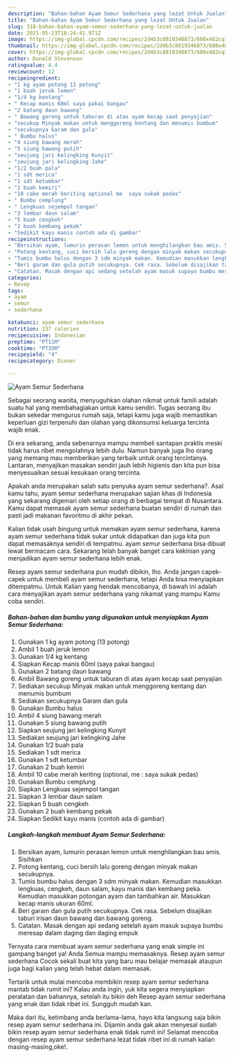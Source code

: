 ```yaml
---
description: "Bahan-bahan Ayam Semur Sederhana yang lezat Untuk Jualan"
title: "Bahan-bahan Ayam Semur Sederhana yang lezat Untuk Jualan"
slug: 318-bahan-bahan-ayam-semur-sederhana-yang-lezat-untuk-jualan
date: 2021-05-23T18:24:41.971Z
image: https://img-global.cpcdn.com/recipes/2d4b3c8819346873/680x482cq70/ayam-semur-sederhana-foto-resep-utama.jpg
thumbnail: https://img-global.cpcdn.com/recipes/2d4b3c8819346873/680x482cq70/ayam-semur-sederhana-foto-resep-utama.jpg
cover: https://img-global.cpcdn.com/recipes/2d4b3c8819346873/680x482cq70/ayam-semur-sederhana-foto-resep-utama.jpg
author: Donald Stevenson
ratingvalue: 4.4
reviewcount: 12
recipeingredient:
- "1 kg ayam potong 13 potong"
- "1 buah jeruk lemon"
- "1/4 kg kentang"
- " Kecap manis 60ml saya pakai bangau"
- "2 batang daun bawang"
- " Bawang goreng untuk taburan di atas ayam kecap saat penyajian"
- "secukup Minyak makan untuk menggoreng kentang dan menumis bumbum"
- "secukupnya Garam dan gula"
- " Bumbu halus"
- "4 siung bawang merah"
- "5 siung bawang putih"
- "seujung jari kelingking Kunyit"
- "seujung jari kelingking Jahe"
- "1/2 buah pala"
- "1 sdt merica"
- "1 sdt ketumbar"
- "2 buah kemiri"
- "10 cabe merah keriting optional me  saya sukak pedas"
- " Bumbu cemplung"
- " Lengkuas sejempol tangan"
- "3 lembar daun salam"
- "5 buah cengkeh"
- "2 buah kembang pekak"
- "Sedikit kayu manis contoh ada di gambar"
recipeinstructions:
- "Bersikan ayam, lumurin perasan lemon untuk menghilangkan bau amis. Sisihkan"
- "Potong kentang, cuci bersih lalu goreng dengan minyak makan secukupnya."
- "Tumis bumbu halus dengan 3 sdm minyak makan. Kemudian masukkan lengkuas, cengkeh, daun salam, kayu manis dan kembang peka. Kemudian masukkan potongan ayam dan tambahkan air. Masukkan kecap manis ukuran 60ml."
- "Beri garam dan gula putih secukupnya. Cek rasa. Sebelum disajikan taburi irisan daun bawang dan bawang goreng."
- "Catatan. Masak dengan api sedang setelah ayam masuk supaya bumbu meresap dalam daging dan daging empuk"
categories:
- Resep
tags:
- ayam
- semur
- sederhana

katakunci: ayam semur sederhana 
nutrition: 237 calories
recipecuisine: Indonesian
preptime: "PT11M"
cooktime: "PT35M"
recipeyield: "4"
recipecategory: Dinner

---
```



![Ayam Semur Sederhana](https://img-global.cpcdn.com/recipes/2d4b3c8819346873/680x482cq70/ayam-semur-sederhana-foto-resep-utama.jpg)

Sebagai seorang wanita, menyuguhkan olahan nikmat untuk famili adalah suatu hal yang membahagiakan untuk kamu sendiri. Tugas seorang ibu bukan sekedar mengurus rumah saja, tetapi kamu juga wajib memastikan keperluan gizi terpenuhi dan olahan yang dikonsumsi keluarga tercinta wajib enak.

Di era  sekarang, anda sebenarnya mampu membeli santapan praktis meski tidak harus ribet mengolahnya lebih dulu. Namun banyak juga lho orang yang memang mau memberikan yang terbaik untuk orang tercintanya. Lantaran, menyajikan masakan sendiri jauh lebih higienis dan kita pun bisa menyesuaikan sesuai kesukaan orang tercinta. 



Apakah anda merupakan salah satu penyuka ayam semur sederhana?. Asal kamu tahu, ayam semur sederhana merupakan sajian khas di Indonesia yang sekarang digemari oleh setiap orang di berbagai tempat di Nusantara. Kamu dapat memasak ayam semur sederhana buatan sendiri di rumah dan pasti jadi makanan favoritmu di akhir pekan.

Kalian tidak usah bingung untuk memakan ayam semur sederhana, karena ayam semur sederhana tidak sukar untuk didapatkan dan juga kita pun dapat memasaknya sendiri di tempatmu. ayam semur sederhana bisa dibuat lewat bermacam cara. Sekarang telah banyak banget cara kekinian yang menjadikan ayam semur sederhana lebih enak.

Resep ayam semur sederhana pun mudah dibikin, lho. Anda jangan capek-capek untuk membeli ayam semur sederhana, tetapi Anda bisa menyiapkan ditempatmu. Untuk Kalian yang hendak mencobanya, di bawah ini adalah cara menyajikan ayam semur sederhana yang nikamat yang mampu Kamu coba sendiri.

<!--inarticleads1-->

##### Bahan-bahan dan bumbu yang digunakan untuk menyiapkan Ayam Semur Sederhana:

1. Gunakan 1 kg ayam potong (13 potong)
1. Ambil 1 buah jeruk lemon
1. Gunakan 1/4 kg kentang
1. Siapkan  Kecap manis 60ml (saya pakai bangau)
1. Gunakan 2 batang daun bawang
1. Ambil  Bawang goreng untuk taburan di atas ayam kecap saat penyajian
1. Sediakan secukup Minyak makan untuk menggoreng kentang dan menumis bumbum
1. Sediakan secukupnya Garam dan gula
1. Gunakan  Bumbu halus
1. Ambil 4 siung bawang merah
1. Gunakan 5 siung bawang putih
1. Siapkan seujung jari kelingking Kunyit
1. Sediakan seujung jari kelingking Jahe
1. Gunakan 1/2 buah pala
1. Sediakan 1 sdt merica
1. Gunakan 1 sdt ketumbar
1. Gunakan 2 buah kemiri
1. Ambil 10 cabe merah keriting (optional, me : saya sukak pedas)
1. Gunakan  Bumbu cemplung
1. Siapkan  Lengkuas sejempol tangan
1. Siapkan 3 lembar daun salam
1. Siapkan 5 buah cengkeh
1. Gunakan 2 buah kembang pekak
1. Siapkan Sedikit kayu manis (contoh ada di gambar)




<!--inarticleads2-->

##### Langkah-langkah membuat Ayam Semur Sederhana:

1. Bersikan ayam, lumurin perasan lemon untuk menghilangkan bau amis. Sisihkan
1. Potong kentang, cuci bersih lalu goreng dengan minyak makan secukupnya.
1. Tumis bumbu halus dengan 3 sdm minyak makan. Kemudian masukkan lengkuas, cengkeh, daun salam, kayu manis dan kembang peka. Kemudian masukkan potongan ayam dan tambahkan air. Masukkan kecap manis ukuran 60ml.
1. Beri garam dan gula putih secukupnya. Cek rasa. Sebelum disajikan taburi irisan daun bawang dan bawang goreng.
1. Catatan. Masak dengan api sedang setelah ayam masuk supaya bumbu meresap dalam daging dan daging empuk




Ternyata cara membuat ayam semur sederhana yang enak simple ini gampang banget ya! Anda Semua mampu memasaknya. Resep ayam semur sederhana Cocok sekali buat kita yang baru mau belajar memasak ataupun juga bagi kalian yang telah hebat dalam memasak.

Tertarik untuk mulai mencoba membikin resep ayam semur sederhana mantab tidak rumit ini? Kalau anda ingin, yuk kita segera menyiapkan peralatan dan bahannya, setelah itu bikin deh Resep ayam semur sederhana yang enak dan tidak ribet ini. Sungguh mudah kan. 

Maka dari itu, ketimbang anda berlama-lama, hayo kita langsung saja bikin resep ayam semur sederhana ini. Dijamin anda gak akan menyesal sudah bikin resep ayam semur sederhana enak tidak rumit ini! Selamat mencoba dengan resep ayam semur sederhana lezat tidak ribet ini di rumah kalian masing-masing,oke!.

